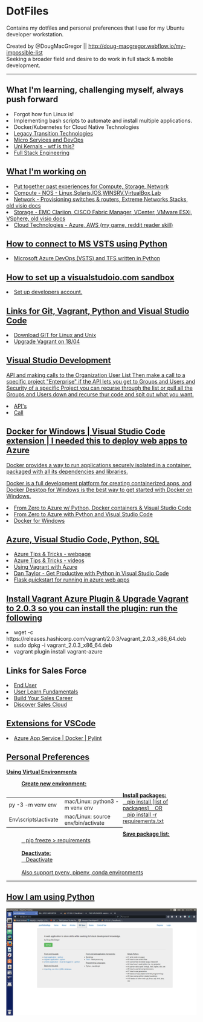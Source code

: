 # DotFiles
Contains my dotfiles and personal preferences that I use for my Ubuntu developer workstation.

Created by @DougMacGregor || http://doug-macgregor.webflow.io/my-impossible-list <br>
Seeking a broader field and desire to do work in full stack & mobile development.
<hr>

## What I'm learning, challenging myself, always push forward
<li>Forgot how fun Linux is!</li>
<li>Implementing bash scripts to automate and install multiple applications.</li>
<li>Docker/Kubernetes for Cloud Native Technologies<a href="https://docs.docker.com/get-started/"</a></li>
<li>Legacy Transition Technologies</li>
<li>Micro Services and DevOps</li>
<li>Uni Kernals - wtf is this?</li>
<li>Full Stack Engineering</li>

## What I'm working on
<li>Put together past experiences for Compute, Storage, Network</li>
<li>Compute - NOS - Linux,Solaris,IOS,WINSRV,VirtualBox,Lab</li>
<li>Network - Provisioning switches & routers, Extreme Networks Stacks, old visio docs</li>
<li>Storage - EMC Clariion, CISCO Fabric Manager, VCenter, VMware ESXi, VSphere, old visio docs</li>
<li>Cloud Technologies - Azure, AWS (my game, reddit reader skill)</li>

## How to connect to MS VSTS using Python
<li><a href="https://github.com/rcoenmans/vsts-client"</a>Microsoft Azure DevOps (VSTS) and TFS written in Python</li>

## How to set up a visualstudoio.com sandbox
<li><a href="https://my.visualstudio.com"</a>Set up developers account.</li>

## Links for Git, Vagrant, Python and Visual Studio Code
<li><a href="https://git-scm.com/download/linux"</a>Download GIT for Linux and Unix</li>
<li><a href="https://computingforgeeks.com/install-latest-vagrant-on-ubuntu-18-04-debian-9-kali-linux/"</a>Upgrade Vagrant on 18/04</li>

## Visual Studio Development
API and making calls to the Organization User List
Then make a call to a specific project "Enterprise" if the API lets you get to Groups and Users and Security of a specific Project you can recurse through the list or pull all the Groups and Users down and recurse thur code and spit out what you want.

<li><a href="https://docs.microsoft.com/en-us/rest/api/azure/devops/audit/?view=azure-devops-rest-5.1"</a>API's</li>
<li><a href="https://docs.microsoft.com/en-us/azure/devops/organizations/security/export-users-audit-log?view=azure-devops"</a>Call</li>

## Docker for Windows | Visual Studio Code extension | I needed this to deploy web apps to Azure
Docker provides a way to run applications securely isolated in a container, packaged with all its dependencies and libraries.

Docker is a full development platform for creating containerized apps, and Docker Desktop for Windows is the best way to get started with Docker on Windows.

<li><a href="https://www.youtube.com/watch?v=I1cG1FRjFOQ"</a>From Zero to Azure w/ Python, Docker containers & Visual Studio Code</li>
<li><a href="https://youtu.be/DPBspKl2epk"</a>From Zero to Azure with Python and Visual Studio Code</li>
<li><a href="https://docs.docker.com/docker-for-windows/?utm_source=docker4win_2.0.0.3&utm_medium=docs&utm_campaign=referral"</a>Docker for Windows</li>
  
## Azure, Visual Studio Code, Python, SQL
<li><a href="https://microsoft.github.io/AzureTipsAndTricks/"</a>Azure Tips & Tricks - webpage</li>
<li><a href="https://www.youtube.com/playlist?list=PLLasX02E8BPCNCK8Thcxu-Y-XcBUbhFWC"</a>Azure Tips & Tricks - videos</li>
<li><a href="https://blog.scottlowe.org/2017/12/11/using-vagrant-with-azure/"</a>Using Vagrant with Azure</li>
<li><a href="https://youtu.be/6YLMWU-5H9o"</a>Dan Taylor - Get Productive with Python in Visual Studio Code</li>
<li><a href="https://github.com/qubitron/flask-webapp-quickstart"</a>Flask quickstart for running in azure web apps</li>

## Install Vagrant Azure Plugin & Upgrade Vagrant to 2.0.3 so you can install the plugin: run the following
<li><a>wget -c https://releases.hashicorp.com/vagrant/2.0.3/vagrant_2.0.3_x86_64.deb</a></li>
<li>sudo dpkg -i vagrant_2.0.3_x86_64.deb</li>
<li>vagrant plugin install vagrant-azure</li>

## Links for Sales Force
<li><a href="https://trailhead.salesforce.com/content/learn/trails/lex_end_user"</a>End User</li>
<li><a href="https://trailhead.salesforce.com/content/learn/trails/lex_user_learn_fundamentals"</a>User Learn Fundamentals</li>
<li><a href="https://trailhead.salesforce.com/content/learn/trails/build-your-sales-career"</a>Build Your Sales Career</li>
<li><a href="https://trailhead.salesforce.com/content/learn/trails/discover-sales-cloud"</a>Discover Sales Cloud</li>

## Extensions for VSCode
<li> Azure App Service | Docker | Pylint</li>

## Personal Preferences
<p><strong>Using Virtual Environments</strong></p>
<p style="padding-left: 40px;"><strong>Create new environment:</strong></p>
<table style="width: 61.1559%; border-collapse: collapse; border-style: dashed; float: left;" border="0">
<tbody>
<tr>
<td style="width: 12.2223%;">py -3 -m venv env</td>
<td style="width: 49.156%;">mac/Linux: python3 -m venv env</td>
</tr>
<tr>
<td style="width: 12.2223%;">Env\scripts\activate</td>
<td style="width: 49.156%;">mac/Linux: source env/bin/activate</td>
</tr>
</tbody>
</table>
<p style="padding-left: 40px;"><strong>Install packages:</strong><br />&nbsp; &nbsp;pip install [list of packages]&nbsp; &nbsp; OR<br />&nbsp; &nbsp;pip install -r requirements.txt<br /><br /><strong>Save package list:</strong><br />&nbsp; &nbsp;pip freeze &gt; requirements<br /><br /><strong>Deactivate:</strong><br />&nbsp; &nbsp;Deactivate<br /><br />Also support pyenv, pipenv, conda environments</p>
<hr>

## How I am using Python
![python-code](https://raw.githubusercontent.com/SEDoug/portfolioapp/master/static/Screenshot%20from%202017-10-19%2020-44-01.png)
